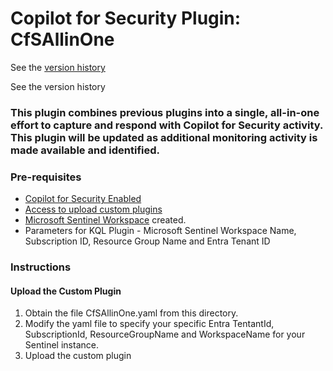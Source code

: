 # Copilot for Security Plugin: CfSAllinOne

See the <a href="https://rodtrent.substack.com/i/144250833/version-history" target="_blank">version history</a>

See the version history

### **This plugin combines previous plugins into a single, all-in-one effort to capture and respond with Copilot for Security activity. This plugin will be updated as additional monitoring activity is made available and identified.**

### Pre-requisites

-   [Copilot for Security Enabled](https://learn.microsoft.com/en-us/security-copilot/get-started-security-copilot#onboarding-to-microsoft-security-copilot)
-   [Access to upload custom plugins](https://learn.microsoft.com/en-us/security-copilot/manage-plugins?tabs=securitycopilotplugin#managing-custom-plugins)
-   [Microsoft Sentinel Workspace](https://learn.microsoft.com/en-us/azure/sentinel/quickstart-onboard) created.
-   Parameters for KQL Plugin - Microsoft Sentinel Workspace Name, Subscription ID, Resource Group Name and Entra Tenant ID

### Instructions

#### Upload the Custom Plugin

1.  Obtain the file CfSAllinOne.yaml from this directory.
2.  Modify the yaml file to specify your specific Entra TentantId, SubscriptionId, ResourceGroupName and WorkspaceName for your Sentinel instance.
3.  Upload the custom plugin



